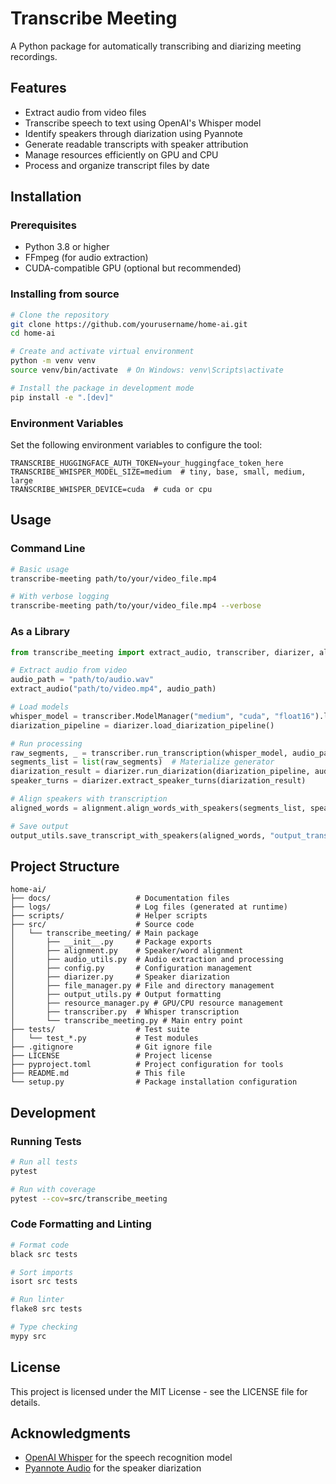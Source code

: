 # Transcribe Meeting

A Python package for automatically transcribing and diarizing meeting recordings.

## Features

- Extract audio from video files
- Transcribe speech to text using OpenAI's Whisper model
- Identify speakers through diarization using Pyannote
- Generate readable transcripts with speaker attribution
- Manage resources efficiently on GPU and CPU
- Process and organize transcript files by date

## Installation

### Prerequisites

- Python 3.8 or higher
- FFmpeg (for audio extraction)
- CUDA-compatible GPU (optional but recommended)

### Installing from source

```bash
# Clone the repository
git clone https://github.com/yourusername/home-ai.git
cd home-ai

# Create and activate virtual environment
python -m venv venv
source venv/bin/activate  # On Windows: venv\Scripts\activate

# Install the package in development mode
pip install -e ".[dev]"
```

### Environment Variables

Set the following environment variables to configure the tool:

```
TRANSCRIBE_HUGGINGFACE_AUTH_TOKEN=your_huggingface_token_here
TRANSCRIBE_WHISPER_MODEL_SIZE=medium  # tiny, base, small, medium, large
TRANSCRIBE_WHISPER_DEVICE=cuda  # cuda or cpu
```

## Usage

### Command Line

```bash
# Basic usage
transcribe-meeting path/to/your/video_file.mp4

# With verbose logging
transcribe-meeting path/to/your/video_file.mp4 --verbose
```

### As a Library

```python
from transcribe_meeting import extract_audio, transcriber, diarizer, alignment, output_utils

# Extract audio from video
audio_path = "path/to/audio.wav"
extract_audio("path/to/video.mp4", audio_path)

# Load models
whisper_model = transcriber.ModelManager("medium", "cuda", "float16").load_model()
diarization_pipeline = diarizer.load_diarization_pipeline()

# Run processing
raw_segments, _ = transcriber.run_transcription(whisper_model, audio_path)
segments_list = list(raw_segments)  # Materialize generator
diarization_result = diarizer.run_diarization(diarization_pipeline, audio_path)
speaker_turns = diarizer.extract_speaker_turns(diarization_result)

# Align speakers with transcription
aligned_words = alignment.align_words_with_speakers(segments_list, speaker_turns)

# Save output
output_utils.save_transcript_with_speakers(aligned_words, "output_transcript.txt")
```

## Project Structure

```
home-ai/
├── docs/                   # Documentation files
├── logs/                   # Log files (generated at runtime)
├── scripts/                # Helper scripts
├── src/                    # Source code 
│   └── transcribe_meeting/ # Main package
│       ├── __init__.py     # Package exports
│       ├── alignment.py    # Speaker/word alignment
│       ├── audio_utils.py  # Audio extraction and processing
│       ├── config.py       # Configuration management
│       ├── diarizer.py     # Speaker diarization
│       ├── file_manager.py # File and directory management
│       ├── output_utils.py # Output formatting
│       ├── resource_manager.py # GPU/CPU resource management
│       ├── transcriber.py  # Whisper transcription
│       └── transcribe_meeting.py # Main entry point
├── tests/                  # Test suite
│   └── test_*.py           # Test modules
├── .gitignore              # Git ignore file
├── LICENSE                 # Project license
├── pyproject.toml          # Project configuration for tools
├── README.md               # This file
└── setup.py                # Package installation configuration
```

## Development

### Running Tests

```bash
# Run all tests
pytest

# Run with coverage
pytest --cov=src/transcribe_meeting
```

### Code Formatting and Linting

```bash
# Format code
black src tests

# Sort imports
isort src tests

# Run linter
flake8 src tests

# Type checking
mypy src
```

## License

This project is licensed under the MIT License - see the LICENSE file for details.

## Acknowledgments

- [OpenAI Whisper](https://github.com/openai/whisper) for the speech recognition model
- [Pyannote Audio](https://github.com/pyannote/pyannote-audio) for the speaker diarization
